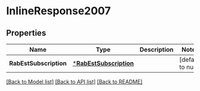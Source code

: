 # InlineResponse2007

## Properties
Name | Type | Description | Notes
------------ | ------------- | ------------- | -------------
**RabEstSubscription** | [***RabEstSubscription**](RabEstSubscription.md) |  | [default to null]

[[Back to Model list]](../README.md#documentation-for-models) [[Back to API list]](../README.md#documentation-for-api-endpoints) [[Back to README]](../README.md)


